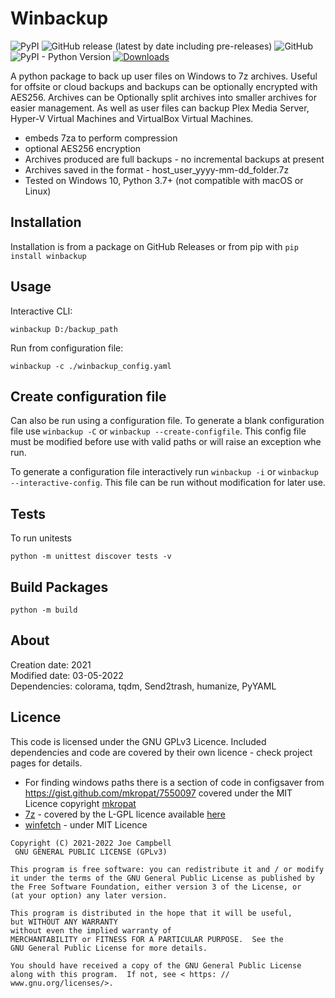 # Winbackup

![PyPI](https://img.shields.io/pypi/v/winbackup) ![GitHub release (latest by date including pre-releases)](https://img.shields.io/github/v/release/needs-coffee/winbackup?include_prereleases) ![GitHub](https://img.shields.io/github/license/needs-coffee/winbackup) ![PyPI - Python Version](https://img.shields.io/pypi/pyversions/winbackup) [![Downloads](https://pepy.tech/badge/wifipasswords)](https://pepy.tech/project/winbackup)

A python package to back up user files on Windows to 7z archives. Useful for offsite or cloud backups and backups can be optionally encrypted with AES256. Archives can be Optionally split archives into smaller archives for easier management. As well as user files can backup Plex Media Server, Hyper-V Virtual Machines and VirtualBox Virtual Machines.

- embeds 7za to perform compression
- optional AES256 encryption
- Archives produced are full backups - no incremental backups at present
- Archives saved in the format - host_user_yyyy-mm-dd_folder.7z
- Tested on Windows 10, Python 3.7+ (not compatible with macOS or Linux)

Installation
------------
Installation is from a package on GitHub Releases or from pip with ``pip install winbackup``

Usage
-----
Interactive CLI:
```shell
winbackup D:/backup_path
```

Run from configuration file:
```shell
winbackup -c ./winbackup_config.yaml
```

Create configuration file
-----
Can also be run using a configuration file. To generate a blank configuration file use ```winbackup -C```
or ```winbackup --create-configfile```. This config file must be modified before use with valid paths or will raise an exception whe run.

To generate a configuration file interactively run ```winbackup -i``` or ```winbackup --interactive-config```. This file can be run without modification for later use.

Tests
-----
To run unitests
```shell
python -m unittest discover tests -v
```

Build Packages
-----
```shell
python -m build
```

About
-----
Creation date: 2021  
Modified date: 03-05-2022  
Dependencies: colorama, tqdm, Send2trash, humanize, PyYAML


Licence
-------
This code is licensed under the GNU GPLv3 Licence.
Included dependencies and code are covered by their own licence - check project pages for details.

- For finding windows paths there is a section of code in configsaver from https://gist.github.com/mkropat/7550097 covered under the MIT Licence copyright [mkropat](https://gist.github.com/mkropat/7550097)
- [7z](https://www.7-zip.org/) - covered by the L-GPL licence available [here](https://www.7-zip.org/license.txt)
- [winfetch](https://github.com/kiedtl/winfetch) - under MIT Licence 


```
Copyright (C) 2021-2022 Joe Campbell  
 GNU GENERAL PUBLIC LICENSE (GPLv3)  

This program is free software: you can redistribute it and / or modify
it under the terms of the GNU General Public License as published by
the Free Software Foundation, either version 3 of the License, or
(at your option) any later version.

This program is distributed in the hope that it will be useful,
but WITHOUT ANY WARRANTY
without even the implied warranty of
MERCHANTABILITY or FITNESS FOR A PARTICULAR PURPOSE.  See the
GNU General Public License for more details.

You should have received a copy of the GNU General Public License
along with this program.  If not, see < https: // www.gnu.org/licenses/>.
```